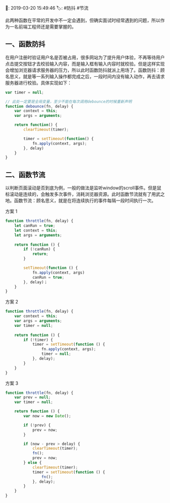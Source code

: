 📆: 2019-03-20 15:49:46
🏷: #防抖 #节流

此两种函数在平常的开发中不一定会遇到，但确实面试时经常遇到的问题，所以作为一名前端工程师还是需要掌握的。

## 一、函数防抖

在用户注册时验证用户名是否被占用，很多网站为了提升用户体验，不再等待用户点击提交按钮才去校验输入内容，而是输入框有输入内容时就校验。但是这样实现会增加浏览器请求服务器的压力，所以此时函数防抖就派上用场了。函数防抖：顾名思义，就是等一系列输入操作都完成之后，一段时间内没有输入动作，再去请求服务器进行校验。具体实现如下：

```javascript
var timer = null;  

// 此处一定要是全局变量，至少不能在每次调用debounce的时候重新声明
function debounce(fn, delay) {
	var context = this;
	var args = arguments;

	return function() {
		clearTimeout(timer);

		timer = setTimeout(function() {
			fn.apply(context, args);
		}, delay)
	}
}
```

## 二、函数节流

以判断页面滚动是否到底为例，一般的做法是监听window的scroll事件。但是鼠标滚动是连续的，会触发多次事件，消耗浏览器资源。此时函数节流就有了用武之地。函数节流：顾名思义，就是在将连续执行的事件每隔一段时间执行一次。

方案 1
```javascript
function throttle(fn, delay) {
	let canRun = true;
	let context = this;
	let args = arguments;
	
	return function () {
		if (!canRun) {
			return;
		}

		setTimeout(function () {
			fn.apply(context, args)
			canRun = true;
		}, delay)；
	}
}
```

方案 2
```javascript
function throttle(fn, delay) {
	var context = this;
	var args = arguments;
	var timer = null;
	
	return function () {
		if (!timer) {
			timer = setTimeout(function () {
				fn.apply(context, args);
				timer = null;
			}, delay);
		}
	}
}
```

方案 3
```javascript
function throttle(fn, delay) {
	var prev = null;
	var timer = null;

	return function () {
		var now = new Date();

		if (!prev) {
			prev = now;
		}

		if (now - prev > delay) {
			clearTimeout(timer);
			fn();
			prev = now;
		} else {
			clearTimeout(timer);
			timer = setTimeout(function () {
				fn();
			}, delay);
		}
	}
}
```

<!-- more -->
